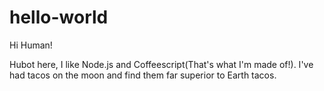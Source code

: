 # hello-world

Hi Human!

Hubot here, I  like Node.js and Coffeescript(That's what I'm made of!).
I've had tacos on the moon and find them far superior to Earth tacos.
